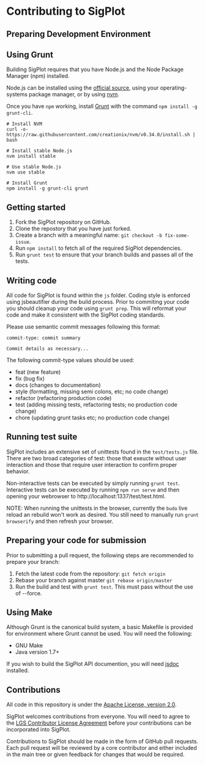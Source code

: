 # Contributing to SigPlot

## Preparing Development Environment

Using Grunt
-------------
Building SigPlot requires that you have Node.js and the Node Package Manager
(npm) installed.

Node.js can be installed using the [official source](https://nodejs.org/en/),
using your operating-systems package manager, or by using
[nvm](https://github.com/creationix/nvm).

Once you have `npm` working, install [Grunt](http://gruntjs.com) with the
command `npm install -g grunt-cli`.

```
# Install NVM
curl -o- https://raw.githubusercontent.com/creationix/nvm/v0.34.0/install.sh | bash

# Install stable Node.js
nvm install stable

# Use stable Node.js
nvm use stable

# Install Grunt
npm install -g grunt-cli grunt
```

## Getting started

1. Fork the SigPlot repository on GitHub.
2. Clone the repostory that you have just forked.
3. Create a branch with a meaningful name: `git checkout -b fix-some-issue`.
4. Run `npm install` to fetch all of the required SigPlot dependencies.
5. Run `grunt test` to ensure that your branch builds and passes all of the tests.

## Writing code

All code for SigPlot is found within the `js` folder.  Coding style is enforced
using jsbeautifier during the build process.  Prior to commiting your code you
should cleanup your code using `grunt prep`.  This will reformat your
code and make it consistent with the SigPlot coding standards.

Please use semantic commit messages following this format:

```
commit-type: commit summary

Commit details as necessary...
```

The following commit-type values should be used:
* feat (new feature)
* fix (bug fix)
* docs (changes to documentation)
* style (formatting, missing semi colons, etc; no code change)
* refactor (refactoring production code)
* test (adding missing tests, refactoring tests; no production code change)
* chore (updating grunt tasks etc; no production code change)

## Running test suite

SigPlot includes an extensive set of unittests found in the `test/tests.js`
file.  There are two broad categories of test: those that exeucte without user
interaction and those that require user interaction to confirm proper behavior.

Non-interactive tests can be executed by simply running `grunt test`.
Interactive tests can be executed by running `npm run serve` and then
opening your webrowser to http://localhost:1337/test/test.html.

NOTE: When running the unittests in the browser, currently the `budo` live
reload an rebuild won't work as desired.  You still need to manually
run `grunt browserify` and then refresh your browser.

## Preparing your code for submission

Prior to submitting a pull request, the following steps are recommended to
prepare your branch:

1. Fetch the latest code from the repository: `git fetch origin`
2. Rebase your branch against master `git rebase origin/master`
3. Run the build and test with `grunt test`.  This must pass without the use of --force.

Using Make
-------------
Although Grunt is the canonical build system, a basic Makefile is provided for
environment where Grunt cannot be used.  You will need the following:

* GNU Make
* Java version 1.7+

If you wish to build the SigPlot API documention, you will need
[jsdoc](https://github.com/jsdoc3/jsdoc) installed.

## Contributions

All code in this repository is under the [Apache License, version 2.0](https://www.apache.org/licenses/LICENSE-2.0).

SigPlot welcomes contributions from everyone.  You will need to agree to the
[LGS Contributor License Agreement](https://cla-assistant.lgsinnovations.com/LGSInnovations/) before
your contributions can be incorporated into SigPlot.

Contributions to SigPlot should be made in the form of GitHub pull requests.
Each pull request will be reviewed by a core contributor and either included in
the main tree or given feedback for changes that would be required.
